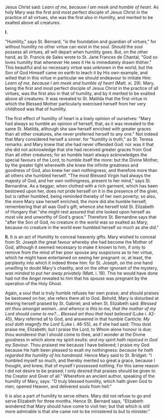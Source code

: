 
Jesus Christ said: *Learn of me, because I am meek and humble of heart*. As holy Mary was the first and most perfect disciple of Jesus Christ in the practice of all virtues, she was the first also in Humility, and merited to be exalted above all creatures.

**I\.**

\"Humility,\" says St. Bernard, \"is the foundation and guardian of virtues,\" for without humility no other virtue can exist in the soul. Should the soul possess all virtues, all will depart when humility goes. But, on the other hand, as St. Francis de Sales wrote to St. Jane Frances de Chantal, \"God so loves humility that whenever He sees it He is immediately drawn thither.\" This beautiful and so necessary virtue was unknown in the world; but the Son of God Himself came on earth to teach it by His own example, and willed that in this virtue in particular we should endeavour to imitate Him: *Learn of me, because I am meek and humble of heart* (Matt. xi. 29). Mary, being the first and most perfect disciple of Jesus Christ in the practice of all virtues, was the first also in that of humility, and by it merited to be exalted above all creatures. It was revealed to St. Matilda that the first virtue in which the Blessed Mother particularly exercised herself from her very childhood was that of humility.

The first effect of humility of heart is a lowly opinion of ourselves: \"Mary had always so humble an opinion of herself, that, as it was revealed to the same St. Matilda, although she saw herself enriched with greater graces than all other creatures, she never preferred herself to any one.\" Not indeed that Mary considered herself a sinner: for \"humility is truth,\" as St. Teresa remarks: and Mary knew that she had never offended God: nor was it that she did not acknowledge that she had received greater graces from God than all other creatures; for an humble heart always acknowledges the special favours of the Lord, to humble itself the more: but the Divine Mother, by the greater light wherewith she knew the infinite greatness and goodness of God, also knew her own nothingness, and therefore more than all others she humbled herself. \"The most Blessed Virgin had always the majesty of God, and her own nothingness, present to her mind,\" says St. Bernardine. As a beggar, when clothed with a rich garment, which has been bestowed upon her, does not pride herself on it in the presence of the giver, but is rather humbled, being reminded thereby of her own poverty; so also, the more Mary saw herself enriched, the more did she humble herself, remembering that all was God\'s gift; whence she herself told St. Elizabeth of Hungary that \"she might rest assured that she looked upon herself as most vile and unworthy of God\'s grace.\" Therefore St. Bernardine says that \"after the Son of God, no creature in the world was so exalted as Mary, because no creature in the world ever humbled herself so much as she did.\"

**II\.** It is an act of Humility to conceal heavenly gifts. Mary wished to conceal from St. Joseph the great favour whereby she had become the Mother of God, although it seemed necessary to make it known to him, if only to remove from the mind of her poor spouse any suspicions as to her virtue, which he might have entertained on seeing her pregnant: or, at least, the perplexity into which it indeed threw him: for St. Joseph, on the one hand unwilling to doubt Mary\'s chastity, and on the other ignorant of the mystery, *was minded to put her away privately* (Matt. i. 19). This he would have done had not the Angel revealed to him that his spouse was pregnant by the operation of the Holy Ghost.

Again, a soul that is truly humble refuses her own praise; and should praises be bestowed on her, she refers them all to God. Behold, Mary is disturbed at hearing herself praised by St. Gabriel; and when St. Elizabeth said: *Blessed art thou amongst women\...and whence is this to me, that the mother of my Lord should come to me?... Blessed art thou that hast believed* (Luke i. 42-45), Mary referred all to God, and answered in that humble Canticle: *My soul doth magnify the Lord* (Luke i. 46-55), as if she had said: Thou dost praise me, Elizabeth; but I praise the Lord, to Whom alone honour is due; thou wonderest that I should come to thee, and I wonder at the Divine goodness in which alone my spirit exults: *and my spirit hath rejoiced in God my Saviour*. Thou praisest me because I have believed; I praise my God because He hath been pleased to exalt my nothingness: *because he hath regarded the humility of his handmaid*. Hence Mary said to St. Bridget: \"I humbled myself so much, and thereby merited so great a grace, because I thought, and knew, that of myself I possessed nothing. For this same reason I did not desire to be praised; I only desired that praises should be given to the Creator and Giver of all.\" Wherefore an ancient author, speaking of the humility of Mary, says: \"O truly blessed humility, which hath given God to men, opened Heaven, and delivered souls from hell.\"

It is also a part of humility to serve others. Mary did not refuse to go and serve Elizabeth for three months. Hence St. Bernard says, \"Elizabeth wondered that Mary should have come to visit her; but that which is still more admirable is that she came not to be ministered to but to minister.\"

